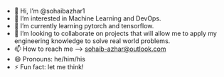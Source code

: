 - 👋 Hi, I’m @sohaibazhar1
- 👀 I’m interested in Machine Learning and DevOps.
- 🌱 I’m currently learning pytorch and tensorflow.
- 💞️ I’m looking to collaborate on projects that will allow me to apply my engineering knowledge to solve real world problems.
- 📫 How to reach me --> sohaib-azhar@outlook.com
- 😄 Pronouns: he/him/his
- ⚡ Fun fact: let me think!

